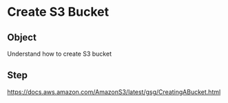 # Create S3 Bucket

## Object

Understand how to create S3 bucket

## Step

https://docs.aws.amazon.com/AmazonS3/latest/gsg/CreatingABucket.html
